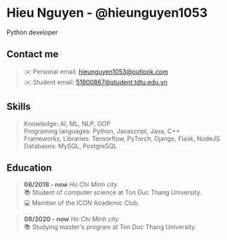 Hieu Nguyen - @hieunguyen1053
=============================
Python developer

Contact me
-----------
> ✉️ Personal email: [hieunguyen1053@outlook.com](mailto:hieunguyen1053@outlook.com) \
> ✉️ Student email: [51800867@student.tdtu.edu.vn](mailto:51800867@student.tdtu.edu.vn)

Skills
------
> Knowledge: AI, ML, NLP, OOP \
> Programing languages: Python, Javascript, Java, C++ \
> Frameworks, Libraries: Tensorflow, PyTorch, Django, Flask, NodeJS \
> Databases: MySQL, PostgreSQL

Education
---------
> **08/2018 - now** _Ho Chi Minh city_ \
> 📚 Student of computer science at Ton Duc Thang University. \
> 💻 Member of the ICON Academic Club.

> **08/2020 - now** _Ho Chi Minh city_ \
> 📚 Studying master's program at Ton Duc Thang University.
